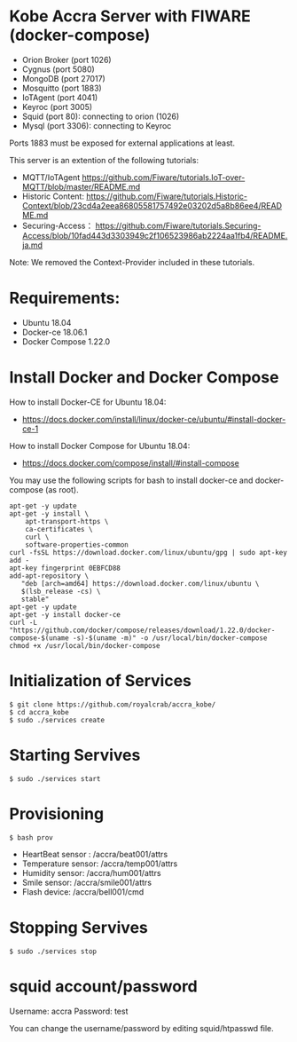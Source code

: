 # Kobe Accra Server with FIWARE (docker-compose)

- Orion Broker (port 1026)
- Cygnus (port 5080)
- MongoDB (port 27017)
- Mosquitto (port 1883)
- IoTAgent (port 4041)
- Keyroc (port 3005)
- Squid (port 80): connecting to orion (1026)
- Mysql (port 3306): connecting to Keyroc

Ports 1883 must be exposed for external applications at least.

This server is an extention of the following tutorials:
- MQTT/IoTAgent https://github.com/Fiware/tutorials.IoT-over-MQTT/blob/master/README.md
- Historic Content: https://github.com/Fiware/tutorials.Historic-Context/blob/23cd4a2eea86805581757492e03202d5a8b86ee4/README.md
- Securing-Access： https://github.com/Fiware/tutorials.Securing-Access/blob/10fad443d3303949c2f106523986ab2224aa1fb4/README.ja.md

Note: We removed the Context-Provider included in these tutorials.

# Requirements:

- Ubuntu 18.04
- Docker-ce 18.06.1
- Docker Compose 1.22.0

# Install Docker and Docker Compose

How to install Docker-CE for Ubuntu 18.04: 
- https://docs.docker.com/install/linux/docker-ce/ubuntu/#install-docker-ce-1

How to install Docker Compose for Ubuntu 18.04:
- https://docs.docker.com/compose/install/#install-compose

You may use the following scripts for bash to install docker-ce and docker-compose (as root).

```
apt-get -y update
apt-get -y install \
    apt-transport-https \
    ca-certificates \
    curl \
    software-properties-common
curl -fsSL https://download.docker.com/linux/ubuntu/gpg | sudo apt-key add - 
apt-key fingerprint 0EBFCD88
add-apt-repository \
   "deb [arch=amd64] https://download.docker.com/linux/ubuntu \
   $(lsb_release -cs) \
   stable"
apt-get -y update
apt-get -y install docker-ce
curl -L "https://github.com/docker/compose/releases/download/1.22.0/docker-compose-$(uname -s)-$(uname -m)" -o /usr/local/bin/docker-compose
chmod +x /usr/local/bin/docker-compose
```

# Initialization of Services

```
$ git clone https://github.com/royalcrab/accra_kobe/
$ cd accra_kobe
$ sudo ./services create
```

# Starting Servives

```
$ sudo ./services start
```

# Provisioning

```
$ bash prov
```

- HeartBeat sensor : /accra/beat001/attrs
- Temperature sensor: /accra/temp001/attrs
- Humidity sensor: /accra/hum001/attrs
- Smile sensor: /accra/smile001/attrs
- Flash device: /accra/bell001/cmd

# Stopping Servives

```
$ sudo ./services stop
```

# squid account/password

Username: accra
Password: test

You can change the username/password by editing squid/htpasswd file.

